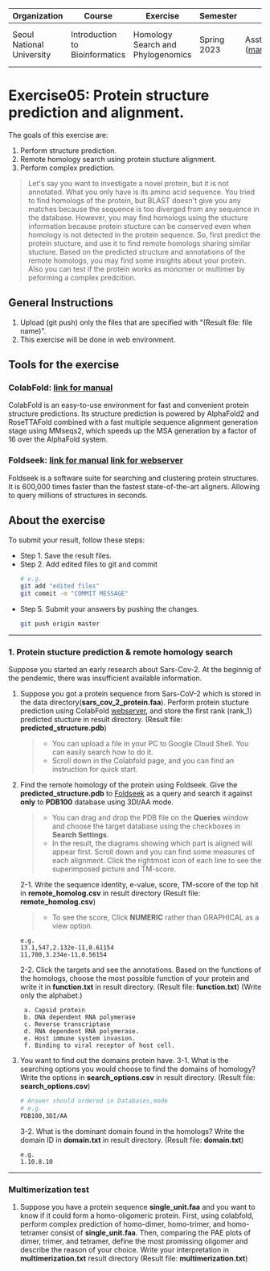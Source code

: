 | Organization | Course | Exercise | Semester | Professor | T.A. | 
| --- | --- | --- | --- | --- | --- |
| Seoul National University | Introduction to Bioinformatics | Homology Search and Phylogenomics | Spring 2023 | Asst. Prof. M. Steinegger (martin.steinegger@snu.ac.kr) | Luna Jang (jse9512@snu.ac.kr) <br /> Rachel Kim (eunbelivable@snu.ac.kr)|

# Exercise05: Protein structure prediction and alignment.

The goals of this exercise are:
1. Perform structure prediction.
2. Remote homology search using protein stucture alignment.
3. Perform complex prediction.
> Let's say you want to investigate a novel protein, but it is not annotated. What you only have is its amino acid sequence. You tried to find homologs of the protein, but BLAST doesn't give you any matches because the sequence is too diverged from any sequence in the database. However, you may find homologs using the stucture information because protein stucture can be conserved even when homology is not detected in the protein sequence. 
> So, first predict the protein stucture, and use it to find remote homologs sharing similar stucture. Based on the predicted structure and annotations of the remote homologs, you may find some insights about your protein. Also you can test if the protein works as monomer or multimer by peforming a complex predcition.

## General Instructions
1. Upload (git push) only the files that are specified with "(Result file: file name)".
2. This exercise will be done in web environment.

## Tools for the exercise
### ColabFold: [link for manual](https://colab.research.google.com/github/sokrypton/ColabFold/blob/main/AlphaFold2.ipynb)
ColabFold is an easy-to-use environment for fast and convenient protein structure predictions. Its structure prediction is powered by AlphaFold2 and RoseTTAFold combined with a fast multiple sequence alignment generation stage using MMseqs2, which speeds up the MSA generation by a factor of 16 over the AlphaFold system.

### Foldseek: [link for manual](https://github.com/steineggerlab/foldseek) [link for webserver](https://search.foldseek.com/search)
Foldseek is a software suite for searching and clustering protein structures. It is 600,000 times faster than the fastest state-of-the-art aligners. Allowing to query millions of structures in seconds.

## About the exercise

To submit your result, follow these steps:

- Step 1. Save the result files. 
- Step 2. Add edited files to git and commit
   ```sh
   # e.g.
   git add "edited files"
   git commit -m "COMMIT MESSAGE"
   ```
- Step 5. Submit your answers by pushing the changes.
   ```sh
   git push origin master
   ```

---

### 1. Protein stucture prediction & remote homology search
Suppose you started an early research about Sars-Cov-2. At the beginnig of the pendemic, there was insufficient available information.

1. Suppose you got a protein sequence from Sars-CoV-2 which is stored in the data directory(**sars_cov_2_protein.faa**). Perform protein stucture prediction using ColabFold [webserver](https://colab.research.google.com/github/sokrypton/ColabFold/blob/main/AlphaFold2.ipynb), and store the first rank (rank_1) predicted stucture in result directory. (Result file: **predicted_structure.pdb**)
   > - You can upload a file in your PC to Google Cloud Shell. You can easily search how to do it.
   > - Scroll down in the Colabfold page, and you can find an instruction for quick start.  


2. Find the remote homology of the protein using Foldseek. Give the **predicted_structure.pdb** to [Foldseek](https://search.foldseek.com/search) as a query and search it against **only** to **PDB100** database using 3DI/AA mode.

   > - You can drag and drop the PDB file on the **Queries** window and choose the target database using the checkboxes in **Search Settings**.
   > - In the result, the diagrams showing which part is aligned will appear first. Scroll down and you can find some measures of each alignment. Click the rightmost icon of each line to see the superimposed picture and TM-score.


   2-1. Write the sequence identity, e-value, score, TM-score of the top hit in **remote_homolog.csv** in result directory (Result file: **remote_homolog.csv**)
   > - To see the score, Click **NUMERIC** rather than GRAPHICAL as a view option.
  
   ```
   e.g.
   13.1,547,2.132e-11,0.61154
   11,700,3.234e-11,0.56154
   ```
   
   2-2. Click the targets and see the annotations. Based on the functions of the homologs, choose the most possible function of your protein and write it in **function.txt** in result directory. (Result file: **function.txt**) (Write only the alphabet.)
   ```
    a. Capsid protein
    b. DNA dependent RNA polymerase
    c. Reverse transcriptase
    d. RNA dependent RNA polymerase.
    e. Host immune system invasion.
    f. Binding to viral receptor of host cell.
   ```

3. You want to find out the domains protein have. 
   3-1. What is the searching options you would choose to find the domains of homology? Write the options in **search_options.csv** in result directory. (Result file: **search_options.csv**)
   ```sh
   # Answer should ordered in Databases,mode
   # e.g.
   PDB100,3DI/AA
   ```

   3-2. What is the dominant domain found in the homologs? Write the domain ID in **domain.txt** in result directory. (Result file: **domain.txt**)
   ```
   e.g.
   1.10.8.10
   ```

---

### Multimerization test

1. Suppose you have a protein sequence **single_unit.faa** and you want to know if it could form a homo-oligomeric protein. 
First, using colabfold, perform complex prediction of homo-dimer, homo-trimer, and homo-tetramer consist of  **single_unit.faa**. 
Then, comparing the PAE plots of dimer, trimer, and tetramer, define the most promissing oligomer and describe the reason of your choice.
Write your interpretation in **multimerization.txt** result directory (Result file: **multimerization.txt**)
